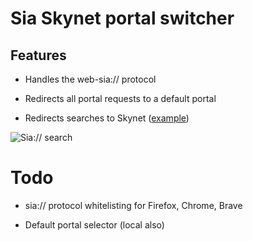 # Sia Skynet portal switcher

## Features

- Handles the web-sia:// protocol

- Redirects all portal requests to a default portal

- Redirects searches to Skynet ([example](https://www.google.com/search?client=firefox-b-d&q=sia%3A%2F%2F_AHiBmteb-2tXc0LiYeXiLXTOqTD_rTjT9fiwcpvUVprpg))

![Sia:// search](https://raw.githubusercontent.com/DaWe35/Skynet-portal-switcher/master/docs/search.jpg)

# Todo

- sia:// protocol whitelisting for Firefox, Chrome, Brave

- Default portal selector (local also)